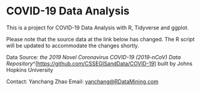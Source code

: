 # COVID-19 Data Analysis

This is a project for COVID-19 Data Analysis with R, Tidyverse and ggplot.

Please note that the source data at the link below has changed. The R script will be updated to accommodate the changes shortly. 

Data Source: *the 2019 Novel Coronavirus COVID-19 (2019-nCoV) Data Repository*^[https://github.com/CSSEGISandData/COVID-19] built by Johns Hopkins University

Contact:
Yanchang Zhao
Email: <yanchang@RDataMining.com>
